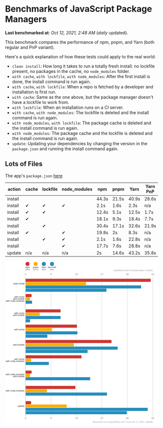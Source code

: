 # Benchmarks of JavaScript Package Managers

**Last benchmarked at**: _Oct 12, 2021, 2:48 AM_ (_daily_ updated).

This benchmark compares the performance of npm, pnpm, and Yarn (both regular and PnP variant).

Here's a quick explanation of how these tests could apply to the real world:

- `clean install`: How long it takes to run a totally fresh install: no lockfile present, no packages in the cache, no `node_modules` folder.
- `with cache`, `with lockfile`, `with node_modules`: After the first install is done, the install command is run again.
- `with cache`, `with lockfile`: When a repo is fetched by a developer and installation is first run.
- `with cache`: Same as the one above, but the package manager doesn't have a lockfile to work from.
- `with lockfile`: When an installation runs on a CI server.
- `with cache`, `with node_modules`: The lockfile is deleted and the install command is run again.
- `with node_modules`, `with lockfile`: The package cache is deleted and the install command is run again.
- `with node_modules`: The package cache and the lockfile is deleted and the install command is run again.
- `update`: Updating your dependencies by changing the version in the `package.json` and running the install command again.

## Lots of Files

The app's `package.json` [here](https://github.com/pnpm/pnpm.github.io/blob/main/benchmarks/fixtures/alotta-files/package.json)

| action  | cache | lockfile | node_modules| npm | pnpm | Yarn | Yarn PnP |
| ---     | ---   | ---      | ---         | --- | ---  | ---  | ---      |
| install |       |          |             | 44.3s | 21.5s | 40.9s | 28.6s |
| install | ✔     | ✔        | ✔           | 2.1s | 1.6s | 2.3s | n/a |
| install | ✔     | ✔        |             | 12.4s | 5.1s | 12.5s | 1.7s |
| install | ✔     |          |             | 18.1s | 9.3s | 18.4s | 7.7s |
| install |       | ✔        |             | 30.4s | 17.1s | 32.6s | 21.9s |
| install | ✔     |          | ✔           | 19.8s | 2s | 8.3s | n/a |
| install |       | ✔        | ✔           | 2.1s | 1.6s | 22.8s | n/a |
| install |       |          | ✔           | 17.7s | 7.6s | 28.8s | n/a |
| update  | n/a | n/a | n/a | 2s | 14.6s | 43.2s | 35.8s |

![Graph of the alotta-files results](../../static/img/benchmarks/alotta-files.svg)